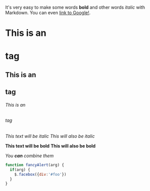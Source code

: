 It's very easy to make some words **bold** and other words *italic* with Markdown. You can even [link to Google!](http://google.com).

# This is an <h1> tag
## This is an <h2> tag
###### This is an <h6> tag

*This text will be italic*
_This will also be italic_

**This text will be bold**
__This will also be bold__

*You **can** combine them*

```javascript
function fancyAlert(arg) {
  if(arg) {
    $.facebox({div:'#foo'})
  }
}
```